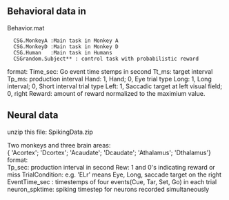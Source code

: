 ## Behavioral data in 

Behavior.mat

      CSG.MonkeyA :Main task in Monkey A
      CSG.MonkeyD :Main task in Monkey D
      CSG.Human   :Main task in Humans
      CSGrandom.Subject** : control task with probabilistic reward
      
 format:
      Time_sec: Go event time stemps in second
      Tt_ms: target interval
      Tp_ms: production interval
      Hand: 1, Hand; 0, Eye trial type
      Long: 1, Long interval; 0, Short interval trial type
      Left: 1, Saccadic target at left visual field; 0, right
      Reward: amount of reward normalized to the maximium value.
## Neural data

unzip this file: SpikingData.zip

Two monkeys and three brain areas:  
     { 'Acortex';
      'Dcortex';
      'Acaudate';
      'Dcaudate';
      'Athalamus';
      'Dthalamus'}
  format:    
      Tp_sec: production interval in second
      Rew: 1 and 0's indicating reward or miss
      TrialCondition: e.g. 'ELr' means Eye, Long, saccade target on the right
      EventTime_sec : timestemps of four events(Cue, Tar, Set, Go) in each trial
      neuron_spktime: spiking timestep for neurons recorded simultaneously
